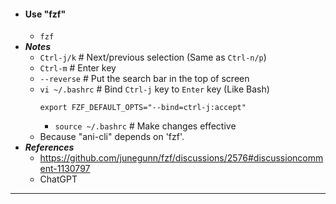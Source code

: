 - #### Use "fzf"
    - `fzf`
- ***Notes***
    - `Ctrl-j/k` # Next/previous selection (Same as `Ctrl-n/p`)
    - `Ctrl-m` # Enter key
    - `--reverse` # Put the search bar in the top of screen
    - `vi ~/.bashrc` # Bind `Ctrl-j` key to `Enter` key (Like Bash)
      ```
      export FZF_DEFAULT_OPTS="--bind=ctrl-j:accept"
      ```
        - `source ~/.bashrc` # Make changes effective
    - Because "ani-cli" depends on 'fzf'.
- ***References***
    - https://github.com/junegunn/fzf/discussions/2576#discussioncomment-1130797
    - ChatGPT
- ---
